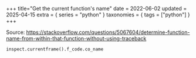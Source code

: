 +++
title="Get the current function's name"
date = 2022-06-02
updated = 2025-04-15
extra = { series = "python" }
taxonomies = { tags = ["python"] }
+++

Source: <https://stackoverflow.com/questions/5067604/determine-function-name-from-within-that-function-without-using-traceback>

```python
inspect.currentframe().f_code.co_name
```
